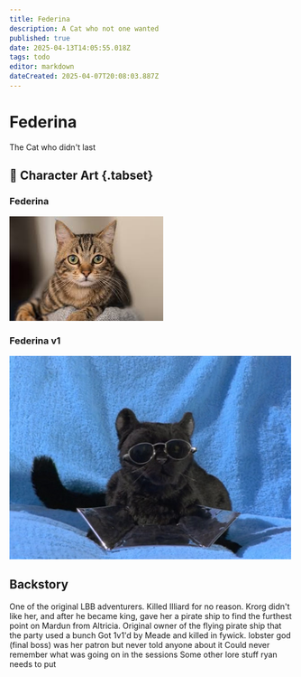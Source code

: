 ```yaml
---
title: Federina
description: A Cat who not one wanted
published: true
date: 2025-04-13T14:05:55.018Z
tags: todo
editor: markdown
dateCreated: 2025-04-07T20:08:03.887Z
---
```


# Federina
The Cat who didn't last

## 📜 Character Art {.tabset}
### Federina
![federina.jpg](/characters/other/federina.jpg)
### Federina v1
![federina_v1.jpg](/characters/other/federina_v1.jpg)

## Backstory

One of the original LBB adventurers.
Killed Illiard for no reason.
Krorg didn't like her, and after he became king, gave her a pirate ship to find the furthest point on Mardun from Altricia.
Original owner of the flying pirate ship that the party used a bunch
Got 1v1'd by Meade and killed in fywick.
lobster god (final boss) was her patron but never told anyone about it
Could never remember what was going on in the sessions
Some other lore stuff ryan needs to put
